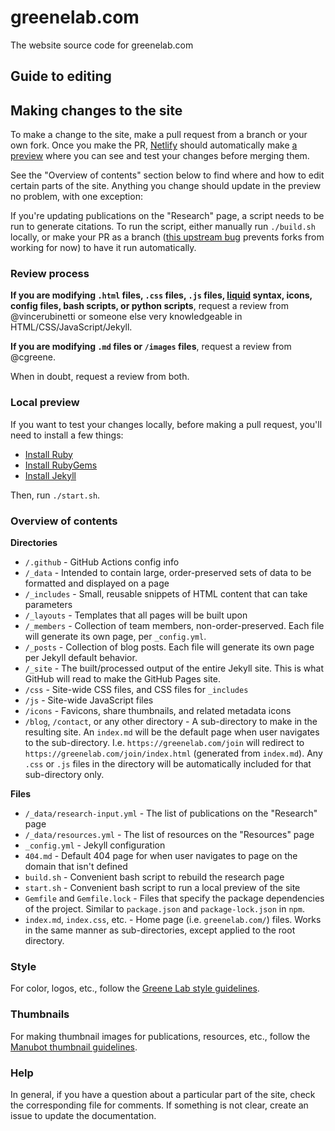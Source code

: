 # greenelab.com

The website source code for greenelab.com

## Guide to editing

## Making changes to the site

To make a change to the site, make a pull request from a branch or your own fork.
Once you make the PR, [Netlify](https://app.netlify.com/sites/greenelab-website/overview) should automatically make [a preview](https://cdn.netlify.com/4d4d418736774eaea776b4ab08ee07af4a0bc5a9/c6be8/img/blog/deploy-preview-success.png) where you can see and test your changes before merging them.

See the "Overview of contents" section below to find where and how to edit certain parts of the site.
Anything you change should update in the preview no problem, with one exception: 

If you're updating publications on the "Research" page, a script needs to be run to generate citations.
To run the script, either manually run `./build.sh` locally, or make your PR as a branch ([this upstream bug](https://github.com/EndBug/add-and-commit/issues/53) prevents forks from working for now) to have it run automatically.

### Review process

**If you are modifying `.html` files, `.css` files, `.js` files, [liquid](https://jekyllrb.com/docs/liquid/) syntax, icons, config files, bash scripts, or python scripts**, request a review from @vincerubinetti or someone else very knowledgeable in HTML/CSS/JavaScript/Jekyll.

**If you are modifying `.md` files or `/images` files**, request a review from @cgreene.

When in doubt, request a review from both.

### Local preview

If you want to test your changes locally, before making a pull request, you'll need to install a few things:

- [Install Ruby](https://www.ruby-lang.org/en/documentation/installation/)
- [Install RubyGems](https://rubygems.org/pages/download)
- [Install Jekyll](https://jekyllrb.com/)

Then, run `./start.sh`.

### Overview of contents

**Directories**

- `/.github` - GitHub Actions config info
- `/_data` - Intended to contain large, order-preserved sets of data to be formatted and displayed on a page
- `/_includes` - Small, reusable snippets of HTML content that can take parameters
- `/_layouts` - Templates that all pages will be built upon
- `/_members` - Collection of team members, non-order-preserved.
  Each file will generate its own page, per `_config.yml`.
- `/_posts` - Collection of blog posts. Each file will generate its own page per Jekyll default behavior.
- `/_site` - The built/processed output of the entire Jekyll site.
  This is what GitHub will read to make the GitHub Pages site.
- `/css` - Site-wide CSS files, and CSS files for `_includes`
- `/js` - Site-wide JavaScript files
- `/icons` - Favicons, share thumbnails, and related metadata icons
- `/blog`, `/contact`, or any other directory - A sub-directory to make in the resulting site.
  An `index.md` will be the default page when user navigates to the sub-directory.
  I.e. `https://greenelab.com/join` will redirect to `https://greenelab.com/join/index.html` (generated from `index.md`).
  Any `.css` or `.js` files in the directory will be automatically included for that sub-directory only.

**Files**

- `/_data/research-input.yml` - The list of publications on the "Research" page
- `/_data/resources.yml` - The list of resources on the "Resources" page
- `_config.yml` - Jekyll configuration
- `404.md` - Default 404 page for when user navigates to page on the domain that isn't defined
- `build.sh` - Convenient bash script to rebuild the research page
- `start.sh` - Convenient bash script to run a local preview of the site
- `Gemfile` and `Gemfile.lock` - Files that specify the package dependencies of the project.
  Similar to `package.json` and `package-lock.json` in `npm`.
- `index.md`, `index.css`, etc. - Home page (i.e. `greenelab.com/`) files.
  Works in the same manner as sub-directories, except applied to the root directory.

### Style

For color, logos, etc., follow the [Greene Lab style guidelines](https://github.com/greenelab/brand).

### Thumbnails

For making thumbnail images for publications, resources, etc., follow the [Manubot thumbnail guidelines](https://github.com/manubot/catalog#thumbnail-guidelines).

### Help

In general, if you have a question about a particular part of the site, check the corresponding file for comments.
If something is not clear, create an issue to update the documentation.
